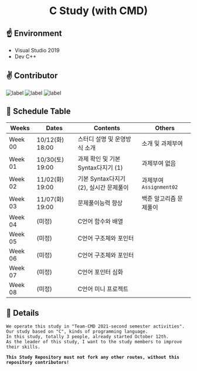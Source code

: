 <div>
  <h1 align="center"><b>C Study (with CMD)</b></h1>
</div>

## ☝️ Environment
- Visual Studio 2019
- Dev C++

## ✌️ Contributor
![label](https://img.shields.io/badge/Team.CMD-ByunJihun-8286ff?style=flat-square&labelColor=000000)
![label](https://img.shields.io/badge/Team.CMD-JeongYunjeong-ffd86e?style=flat-square&labelColor=000000)
![label](https://img.shields.io/badge/Team.CMD-ChoiJaehoon-9f45ff?style=flat-square&labelColor=000000)

## 🤟 Schedule Table
|**Weeks**|**Dates**|**Contents**|**Others**|
|---------|---------|------------|----------|
|Week 00|10/12(화) 18:00 |스터디 설명 및 운영방식 소개| 소개 및 과제부여 |
|Week 01|10/30(토) 19:00 |과제 확인 및 기본 Syntax다지기 (1)| 과제부여 없음 |
|Week 02|11/02(화) 19:00 |기본 Syntax다지기 (2), 실시간 문제풀이 | 과제부여 `Assignment02` |
|Week 03|11/07(화) 19:00 |문제풀이능력 향상|백준 알고리즘 문제풀이 |
|Week 04|(미정)|C언어 함수와 배열||
|Week 05|(미정)|C언어 구조체와 포인터||
|Week 06|(미정)|C언어 구조체와 포인터||
|Week 07|(미정)|C언어 포인터 심화||
|Week 08|(미정)|C언어 미니 프로젝트||

## 🖖 Details
    We operate this study in "Team-CMD 2021-second semester activities".  
    Our study based on "C", kinds of programming language.  
    In this study, totally 3 people, already started October 12th.  
    As the leader of this study, I want to the study members to improve their skills.
 
  **`This Study Repository must not fork any other routes, without this repository contributors!`**
